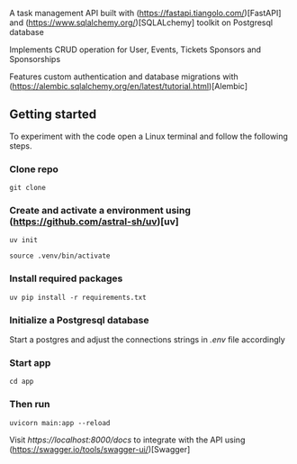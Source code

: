 A task management API built with (https://fastapi.tiangolo.com/)[FastAPI] and (https://www.sqlalchemy.org/)[SQLALchemy] toolkit on Postgresql database

Implements CRUD operation for User, Events, Tickets Sponsors and Sponsorships

Features custom authentication and database migrations with (https://alembic.sqlalchemy.org/en/latest/tutorial.html)[Alembic]

## Getting started
To experiment with the code open a Linux terminal and follow the following steps.

### Clone repo
```
git clone 
```

### Create and activate a environment using (https://github.com/astral-sh/uv)[uv]
```
uv init
```

```
source .venv/bin/activate
```

### Install required packages
```
uv pip install -r requirements.txt
```

### Initialize a Postgresql database
Start a postgres and adjust the connections strings in _.env_ file accordingly

### Start app
```
cd app
```

### Then run
```
uvicorn main:app --reload
```

Visit *https://localhost:8000/docs* to integrate with the API using (https://swagger.io/tools/swagger-ui/)[Swagger]

